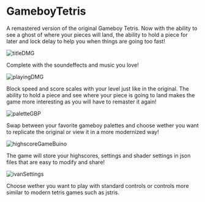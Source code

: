 # GameboyTetris
A remastered version of the original Gameboy Tetris. Now with the ability to see a ghost of where your pieces will land, the ability to hold a piece for later and lock delay to help you when things are going too fast!



![titleDMG](https://user-images.githubusercontent.com/50996232/233810692-6a1188ec-75c0-4597-a683-9ea8f3f04296.png)

Complete with the soundeffects and music you love!

![playingDMG](https://user-images.githubusercontent.com/50996232/233810713-54113484-90ca-4a49-8796-538c74e28037.png)

Block speed and score scales with your level just like in the original. The ability to hold a piece and see where your piece is going to land makes the game more interesting as you will have to remaster it again!

![paletteGBP](https://user-images.githubusercontent.com/50996232/233810745-241b8e69-5a35-4ea3-bc77-1e5ace39aaf8.png)

Swap between your favorite gameboy palettes and choose wether you want to replicate the original or view it in a more modernized way!

![highscoreGameBuino](https://user-images.githubusercontent.com/50996232/233810763-a1d8047d-dc1a-4c03-bbb3-cf20caf116f8.png)

The game will store your highscores, settings and shader settings in json files that are easy to modify and share!

![ivanSettings](https://user-images.githubusercontent.com/50996232/233810778-5e62511f-592c-40b4-8112-c9590708fd67.png)

Choose wether you want to play with standard controls or controls more similar to modern tetris games such as jstris.
